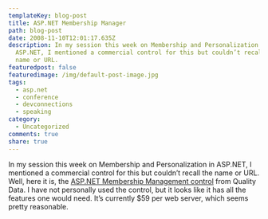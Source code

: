 ```yaml
---
templateKey: blog-post
title: ASP.NET Membership Manager
path: blog-post
date: 2008-11-10T12:01:17.635Z
description: In my session this week on Membership and Personalization in
  ASP.NET, I mentioned a commercial control for this but couldn’t recall the
  name or URL.
featuredpost: false
featuredimage: /img/default-post-image.jpg
tags:
  - asp.net
  - conference
  - devconnections
  - speaking
category:
  - Uncategorized
comments: true
share: true
---
```

<!--StartFragment-->

In my session this week on Membership and Personalization in ASP.NET, I mentioned a commercial control for this but couldn’t recall the name or URL. Well, here it is, the [ASP.NET Membership Management control](http://www.qualitydata.com/products/aspnet-membership/Default.aspx) from Quality Data. I have not personally used the control, but it looks like it has all the features one would need. It’s currently $59 per web server, which seems pretty reasonable.

<!--EndFragment-->